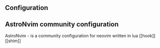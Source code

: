 ## Configuration

## AstroNvim community configuration
AstroNvim - is a community configuration for neovim written in lua
[[hook]]
[[shim]]